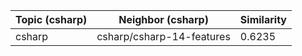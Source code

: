 | Topic (csharp) | Neighbor (csharp) | Similarity |
|-------------|-------------------|------------|
| csharp | csharp/csharp-14-features | 0.6235 |
